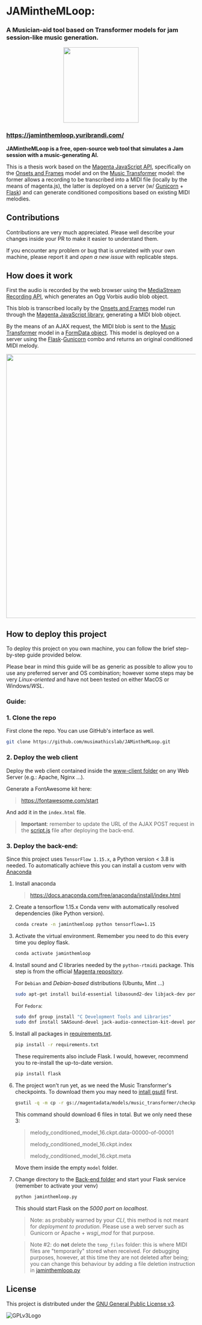 # JAMintheMLoop: 

### A Musician-aid tool based on Transformer models for jam session-like music generation.

<center> 
    <img src=https://github.com/musimathicslab/JAMintheMLoop/assets/52039988/7bf38b1c-293b-4662-a5aa-34a35c9f7703 width=200>
</center>

### https://jaminthemloop.yuribrandi.com/
**JAMintheMLoop is a free, open-source web tool that simulates a Jam session with a music-generating AI.**

This is a thesis work based on the [Magenta JavaScript API](https://github.com/magenta/magenta-js), specifically on the [Onsets and Frames](https://arxiv.org/abs/1710.11153) model and on the [Music Transformer](https://arxiv.org/abs/1809.04281) model: the former allows a recording to be transcribed into a MIDI file (locally by the means of magenta.js), the latter is deployed on a server (w/ [Gunicorn](https://gunicorn.org/) + [Flask](https://flask.palletsprojects.com/)) and can generate conditioned compositions based on existing MIDI melodies.

## Contributions

Contributions are very much appreciated. Please well describe your changes inside your PR to make it easier to understand them.

If you encounter any problem or bug that is unrelated with your own machine, please report it and *open a new issue* with replicable steps. 
## How does it work

First the audio is recorded by the web browser using the [MediaStream Recording API](https://developer.mozilla.org/en-US/docs/Web/API/MediaStream_Recording_API), which generates an Ogg Vorbis audio blob object. 

This blob is transcribed locally by the [Onsets and Frames](https://arxiv.org/abs/1710.11153) model run through the [Magenta JavaScript library](https://github.com/magenta/magenta-js), generating a MIDI blob object.

By the means of an AJAX request, the MIDI blob is sent to the [Music Transformer](https://arxiv.org/abs/1809.04281) model in a [FormData object](https://developer.mozilla.org/en-US/docs/Web/API/FormData). This model is deployed on a server using the [Flask](https://flask.palletsprojects.com/)-[Gunicorn](https://gunicorn.org/) combo and returns an original conditioned MIDI melody.

<center> 
    <img src=https://github.com/musimathicslab/JAMintheMLoop/assets/52039988/0d60b945-ae0e-4a4b-b36d-bc588ab0eb05 width=700>
</center>

## How to deploy this project

To deploy this project on you own machine, you can follow the brief step-by-step guide provided below. 

Please bear in mind this guide will be as generic as possible to allow you to use any preferred server and OS combination; however some steps may be very *Linux-oriented* and have not been tested on either MacOS or Windows/*WSL*.

### Guide:
### 1. Clone the repo
First clone the repo. You can use GitHub's interface as well.
 ```bash 
git clone https://github.com/musimathicslab/JAMintheMLoop.git 
```
### 2. Deploy the web client 
Deploy the web client contained inside the [www-client folder](www-client) on any Web Server (e.g.: Apache, Nginx ...).

Generate a FontAwesome kit here:

 >https://fontawesome.com/start

 And add it in the ``index.html`` file.

> **Important**: remember to update the URL of the AJAX POST request in the [script.js](www-client/scripts/script.js) file after deploying the back-end.

### 3. Deploy the back-end:

Since this project uses ``TensorFlow 1.15.x``, a Python version < 3.8 is needed. To automatically achieve this you can install a custom venv with [Anaconda](https://www.anaconda.com/download)

1. Install anaconda 
    > https://docs.anaconda.com/free/anaconda/install/index.html

2. Create a tensorflow 1.15.x Conda venv with automatically resolved dependencies (like Python version).

    ```bash 
    conda create -n jaminthemloop python tensorflow=1.15
    ```
3. Activate the virtual environment. Remember you need to do this every time you deploy flask.
     ```bash 
    conda activate jaminthemloop
    ```
4. Install sound and *C* libraries needed by the ``python-rtmidi`` package. This step is from the official [Magenta repository](https://github.com/magenta/magenta).

    For ``Debian`` and *Debian-based* distributions (Ubuntu, Mint ...)
    ```bash 
    sudo apt-get install build-essential libasound2-dev libjack-dev portaudio19-dev
    ```

    For ``Fedora``:
    ```bash 
    sudo dnf group install "C Development Tools and Libraries"
    sudo dnf install SAASound-devel jack-audio-connection-kit-devel portaudio-devel
    ```

5. Install all packages in [requirements.txt](requirements.txt).
     ```bash 
    pip install -r requirements.txt
    ```
    These requirements also include Flask. I would, however, recommend you to re-install the up-to-date version.
    ```bash 
    pip install flask
    ```
6. The project won't run yet, as we need the Music Transformer's checkpoints. To download them you may need to [intall gsutil]() first.

    ```bash
    gsutil -q -m cp -r gs://magentadata/models/music_transformer/checkpoints/*
    ```

    This command should download 6 files in total. But we only need these 3: 

    > melody_conditioned_model_16.ckpt.data-00000-of-00001
    >
    > melody_conditioned_model_16.ckpt.index
    >
    > melody_conditioned_model_16.ckpt.meta

    Move them inside the empty ``model`` folder. 

7. Change directory to the [Back-end folder](Flask-back-end) and start your Flask service (remember to activate your venv)
    ```bash 
    python jaminthemloop.py
    ```
    This should start Flask on the *5000 port* on *localhost*.

    > Note: as probably warned by your *CLI*, this method is not meant for *deployment to prodution*. Please use a web server such as Gunicorn or Apache + *wsgi_mod* for that purpose.

    > Note #2: do **not** delete the ``temp_files`` folder: this is where MIDI files are "temporarily" stored when received. For debugging purposes, however, at this time they are not deleted after being; you can change this behaviour by adding a file deletion instruction in [jaminthemloop.py](Flask-back-end/jaminthemloop.py)
    


## License

This project is distributed under the [GNU General Public License v3](LICENSE.md).

![GPLv3Logo](https://www.gnu.org/graphics/gplv3-127x51.png)